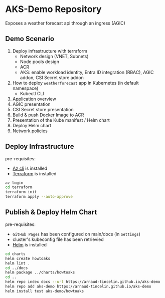 # AKS-Demo Repository

Exposes a weather forecast api through an ingress (AGIC)

## Demo Scenario

1. Deploy infrastructure with terraform
    - Network design (VNET, Subnets)
    - Node pools design
    - ACR
    - AKS: enable workload identity, Entra ID integration (RBAC), AGIC addon, CSI Secret store addon
1. How to deploy `weatherforecast` app in Kubernetes (in default namespace)
    - Kubectl CLI
1. Application overview
1. AGIC presentation
1. CSI Secret store presentation
1. Build & push Docker Image to ACR
1. Presentation of the Kube manifest / Helm chart
1. Deploy Helm chart
1. Network policies

## Deploy Infrastructure

pre-requisites:

- [Az cli](https://learn.microsoft.com/en-us/cli/azure/install-azure-cli) is installed
- [Terraform](https://developer.hashicorp.com/terraform/tutorials/aws-get-started/install-cli) is installed

```bash
az login
cd terraform
terraform init
terraform apply --auto-approve
```

## Publish & Deploy Helm Chart

pre-requisites:

- `GitHub Pages` has been configured on main/docs (in `Settings`)
- cluster's kubeconfig file has been retrievied
- [Helm](https://helm.sh/docs/intro/install/) is installed

```bash
cd charts
helm create howtoaks
helm lint .
cd ../docs
helm package ../charts/howtoaks
cd ..
helm repo index docs --url https://arnaud-tincelin.github.io/aks-demo
helm repo add aks-demo https://arnaud-tincelin.github.io/aks-demo
helm install test aks-demo/howtoaks
```
